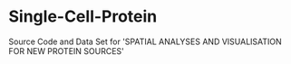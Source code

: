 # Single-Cell-Protein
Source Code and Data Set for 'SPATIAL ANALYSES AND VISUALISATION FOR NEW PROTEIN SOURCES'
